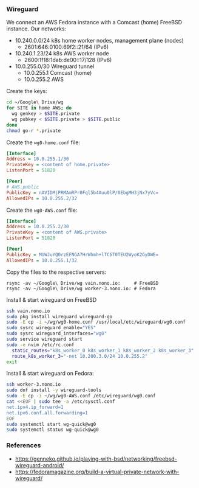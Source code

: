 ### Wireguard

We connect an AWS Fedora instance with a Comcast (home) FreeBSD instance.
Our networks:

- 10.240.0.0/24 k8s home worker nodes, management plane (nodes)
  - 2601:646:0100:69f2::21/64 (IPv6)
- 10.240.1.23/24 k8s AWS worker node
  - 2600:1f18:1dab:de00::17/128 (IPv6)
- 10.0.255.0/30 Wireguard tunnel
  - 10.0.255.1  Comcast (home)
  - 10.0.255.2  AWS

Create the keys:

```zsh
cd ~/Google\ Drive/wg
for SITE in home AWS; do
  wg genkey > $SITE.private
  wg pubkey < $SITE.private > $SITE.public
done
chmod go-r *.private
```

Create the `wg0-home.conf` file:

```ini
[Interface]
Address = 10.0.255.1/30
PrivateKey = <content of home.private>
ListenPort = 51820

[Peer]
# AWS.public
PublicKey = nAVIDMjPRMAmRPr0Fql5b4Auu0lP/0EbgMH3jNx7yVc=
AllowedIPs = 10.0.255.2/32
```

Create the `wg0-AWS.conf` file:

```ini
[Interface]
Address = 10.0.255.2/30
PrivateKey = <content of AWS.private>
ListenPort = 51820

[Peer]
PublicKey = MUWJuYQ0rzEFNGA7HrWhmh+lTC6T0TEU2WyoK2GyDWE=
AllowedIPs = 10.0.255.1/32
```

Copy the files to the respective servers:

```
rsync -av ~/Google\ Drive/wg vain.nono.io:     # FreeBSD
rsync -av ~/Google\ Drive/wg worker-3.nono.io: # Fedora
```

Install & start wireguard on FreeBSD

```zsh
ssh vain.nono.io
sudo pkg install wireguard wireguard-go
sudo -E cp -i ~/wg/wg0-home.conf /usr/local/etc/wireguard/wg0.conf
sudo sysrc wireguard_enable="YES"
sudo sysrc wireguard_interfaces="wg0"
sudo service wireguard start
sudo -e nvim /etc/rc.conf
  static_routes="k8s_worker_0 k8s_worker_1 k8s_worker_2 k8s_worker_3"
  route_k8s_worker_3="-net 10.200.3.0/24 10.0.255.2"
exit
```

Install & start wireguard on Fedora:

```zsh
ssh worker-3.nono.io
sudo dnf install -y wireguard-tools
sudo -E cp -i ~/wg/wg0-AWS.conf /etc/wireguard/wg0.conf
cat <<EOF | sudo tee -a /etc/sysctl.conf
net.ipv4.ip_forward=1
net.ipv6.conf.all.forwarding=1
EOF
sudo systemctl start wg-quick@wg0
sudo systemctl status wg-quick@wg0
```

### References

- <https://genneko.github.io/playing-with-bsd/networking/freebsd-wireguard-android/>
- <https://fedoramagazine.org/build-a-virtual-private-network-with-wireguard/>
